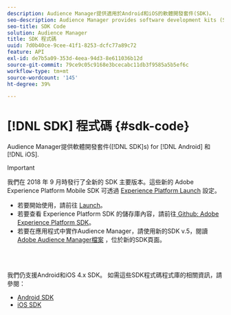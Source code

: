 ```yaml
---
description: Audience Manager提供適用於Android和iOS的軟體開發套件(SDK)。
seo-description: Audience Manager provides software development kits (SDKs) for Android and iOS.
seo-title: SDK Code
solution: Audience Manager
title: SDK 程式碼
uuid: 7d0b40ce-9cee-41f1-8253-dcfc77a89c72
feature: API
exl-id: de7b5a09-353d-4eea-94d3-8e611036b12d
source-git-commit: 79ce9c05c9168e3bcecabc11db3f9585a5b5ef6c
workflow-type: tm+mt
source-wordcount: '145'
ht-degree: 39%

---
```


# [!DNL SDK] 程式碼 {#sdk-code}

Audience Manager提供軟體開發套件([!DNL SDK]s) for [!DNL Android] 和 [!DNL iOS].

>[!IMPORTANT]
>
>我們在 2018 年 9 月時發行了全新的 SDK 主要版本。這些新的 Adobe Experience Platform Mobile SDK 可透過 [Experience Platform Launch](https://www.adobe.com/experience-platform/launch.html) 設定。

* 若要開始使用，請前往 [Launch](https://launch.adobe.com/)。
* 若要查看 Experience Platform SDK 的儲存庫內容，請前往[ Github: Adobe Experience Platform SDK](https://github.com/Adobe-Marketing-Cloud/acp-sdks)。
* 若要在應用程式中實作Audience Manager，請使用新的SDK v.5，閱讀 [Adobe Audience Manager檔案](https://experienceleague.adobe.com/docs/experience-platform/destinations/catalog/data-management/aam-dil-extension.html?lang=en) ，位於新的SDK頁面。

<br> 

我們仍支援Android和iOS 4.x SDK。 如需這些SDK程式碼程式庫的相關資訊，請參閱：

* [Android SDK](https://experienceleague.adobe.com/docs/mobile-services/android/overview.html)
* [iOS SDK](https://experienceleague.adobe.com/docs/mobile-services/ios/overview.html)
